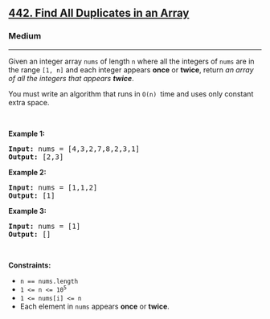 <h2><a href="https://leetcode.com/problems/find-all-duplicates-in-an-array/">442. Find All Duplicates in an Array</a></h2><h3>Medium</h3><hr><div><p>Given an integer array <code>nums</code> of length <code>n</code> where all the integers of <code>nums</code> are in the range <code>[1, n]</code> and each integer appears <strong>once</strong> or <strong>twice</strong>, return <em>an array of all the integers that appears <strong>twice</strong></em>.</p>

<p>You must write an algorithm that runs in&nbsp;<code>O(n)&nbsp;</code>time and uses only constant extra space.</p>

<p>&nbsp;</p>
<p><strong class="example">Example 1:</strong></p>
<pre style="position: relative;"><strong>Input:</strong> nums = [4,3,2,7,8,2,3,1]
<strong>Output:</strong> [2,3]
<div class="open_grepper_editor" title="Edit &amp; Save To Grepper"></div></pre><p><strong class="example">Example 2:</strong></p>
<pre style="position: relative;"><strong>Input:</strong> nums = [1,1,2]
<strong>Output:</strong> [1]
<div class="open_grepper_editor" title="Edit &amp; Save To Grepper"></div></pre><p><strong class="example">Example 3:</strong></p>
<pre style="position: relative;"><strong>Input:</strong> nums = [1]
<strong>Output:</strong> []
<div class="open_grepper_editor" title="Edit &amp; Save To Grepper"></div></pre>
<p>&nbsp;</p>
<p><strong>Constraints:</strong></p>

<ul>
	<li><code>n == nums.length</code></li>
	<li><code>1 &lt;= n &lt;= 10<sup>5</sup></code></li>
	<li><code>1 &lt;= nums[i] &lt;= n</code></li>
	<li>Each element in <code>nums</code> appears <strong>once</strong> or <strong>twice</strong>.</li>
</ul>
</div>